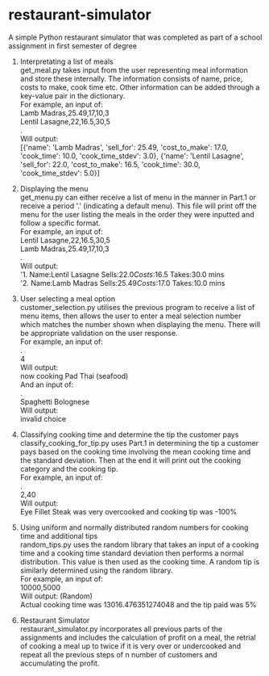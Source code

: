 # restaurant-simulator
A simple Python restaurant simulator that was completed as part of a school assignment in first semester of degree

1. Interpretating a list of meals\
get_meal.py takes input from the user representing meal information and store these internally. The information consists of name, price, costs to make, cook time etc. Other information can be added through a key-value pair in the dictionary.\
For example, an input of:\
Lamb Madras,25.49,17,10,3\
Lentil Lasagne,22,16.5,30,5\
.\
Will output:\
[{'name': 'Lamb Madras', 'sell_for': 25.49, 'cost_to_make': 17.0, 'cook_time': 10.0, 'cook_time_stdev': 3.0}, {'name': 'Lentil Lasagne', 'sell_for': 22.0, 'cost_to_make': 16.5, 'cook_time': 30.0, 'cook_time_stdev': 5.0}]

2. Displaying the menu\
get_menu.py can either receive a list of menu in the manner in Part.1 or receive a period '.' (indicating a default menu). This file will print off the menu for the user listing the meals in the order they were inputted and follow a specific format.\
For example, an input of:\
Lentil Lasagne,22,16.5,30,5\
Lamb Madras,25.49,17,10,3\
.\
Will output:\
'1. Name:Lentil Lasagne Sells:$22.0 Costs:$16.5 Takes:30.0 mins\
'2. Name:Lamb Madras Sells:$25.49 Costs:$17.0 Takes:10.0 mins

3. User selecting a meal option\
customer_selection.py utilises the previous program to receive a list of menu items, then allows the user to enter a meal selection number which matches the number shown when displaying the menu. There will be appropriate validation on the user response.\
For example, an input of:\
.\
4\
Will output:\
now cooking Pad Thai (seafood)\
And an input of:\
.\
Spaghetti Bolognese\
Will output:\
invalid choice

4. Classifying cooking time and determine the tip the customer pays\
classify_cooking_for_tip.py uses Part.1 in determining the tip a customer pays based on the cooking time involving the mean cooking time and the standard deviation. Then at the end it will print out the cooking category and the cooking tip.\
For example, an input of:\
.\
2,40\
Will output:\
Eye Fillet Steak was very overcooked and cooking tip was -100%

5. Using uniform and normally distributed random numbers for cooking time and additional tips\
random_tips.py uses the random library that takes an input of a cooking time and a cooking time standard deviation then performs a normal distribution. This value is then used as the cooking time. A random tip is similarly determined using the random library.\
For example, an input of:\
10000,5000\
Will output: (Random)\
Actual cooking time was 13016.476351274048 and the tip paid was 5%

6. Restaurant Simulator\
restaurant_simulator.py incorporates all previous parts of the assignments and includes the calculation of profit on a meal, the retrial of cooking a meal up to twice if it is very over or undercooked and repeat all the previous steps of n number of customers and accumulating the profit.
